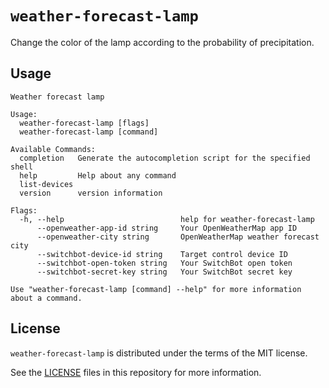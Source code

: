 # `weather-forecast-lamp`

Change the color of the lamp according to the probability of precipitation.

## Usage

```
Weather forecast lamp

Usage:
  weather-forecast-lamp [flags]
  weather-forecast-lamp [command]

Available Commands:
  completion   Generate the autocompletion script for the specified shell
  help         Help about any command
  list-devices
  version      version information

Flags:
  -h, --help                          help for weather-forecast-lamp
      --openweather-app-id string     Your OpenWeatherMap app ID
      --openweather-city string       OpenWeatherMap weather forecast city
      --switchbot-device-id string    Target control device ID
      --switchbot-open-token string   Your SwitchBot open token
      --switchbot-secret-key string   Your SwitchBot secret key

Use "weather-forecast-lamp [command] --help" for more information about a command.
```

## License

`weather-forecast-lamp` is distributed under the terms of the MIT license.

See the [LICENSE](LICENSE) files in this repository for more information.
